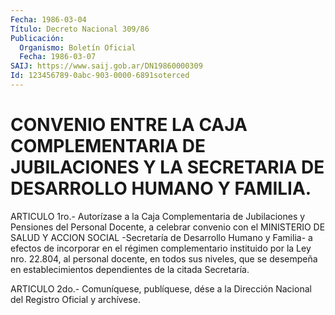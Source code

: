 ```yaml
---
Fecha: 1986-03-04
Título: Decreto Nacional 309/86
Publicación:
  Organismo: Boletín Oficial
  Fecha: 1986-03-07
SAIJ: https://www.saij.gob.ar/DN19860000309
Id: 123456789-0abc-903-0000-6891soterced
---
```

# CONVENIO ENTRE LA CAJA COMPLEMENTARIA DE JUBILACIONES Y LA SECRETARIA DE DESARROLLO HUMANO Y FAMILIA.

<a id="1"></a>
ARTICULO  1ro.-  Autorízase  a  la  Caja  Complementaria  de Jubilaciones  y Pensiones del Personal Docente, a celebrar convenio con  el  MINISTERIO   DE  SALUD  Y  ACCION  SOCIAL  -Secretaría  de Desarrollo Humano y Familia-  a efectos de incorporar en el régimen complementario  instituido por la  Ley  nro.  22.804,  al  personal docente, en todos sus niveles, que se desempeña en establecimientos    dependientes    de  la  citada  Secretaría.

<a id="2"></a>
ARTICULO  2do.-  Comuníquese,  publíquese, dése a la Dirección Nacional del Registro Oficial y archívese.